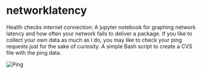 # networklatency
Health checks internet connection:
A jupyter notebook for graphing network latency and how often your network fails to deliver a package. If you like to collect
your own data as much as I do, you may like to check your ping requests just for the sake of curiosity. A simple Bash script
to create a CVS file with the ping data.

![Ping](https://user-images.githubusercontent.com/62764972/95514007-3c31d380-0989-11eb-8ae3-6cd121507762.png)